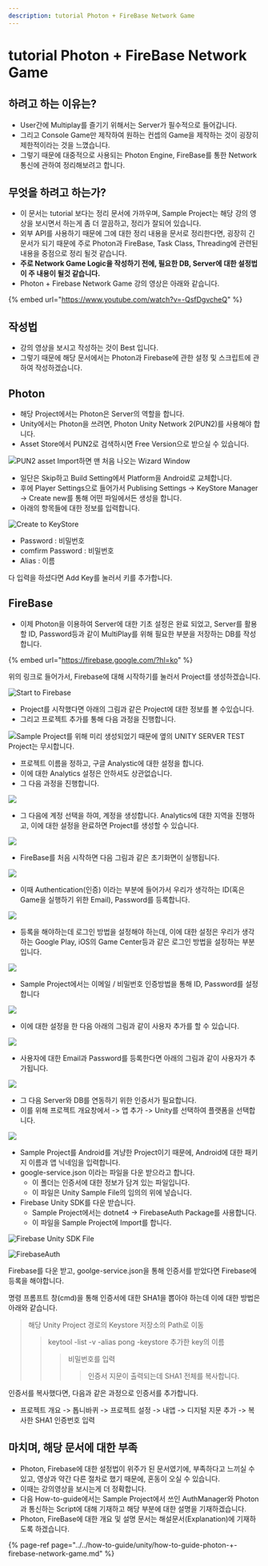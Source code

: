 ```yaml
---
description: tutorial Photon + FireBase Network Game
---
```


# tutorial Photon + FireBase Network Game

## 하려고 하는 이유는?

* User간에 Multiplay를 즐기기 위해서는 Server가 필수적으로 들어갑니다.
* 그리고 Console Game만 제작하여 원하는 컨셉의 Game을 제작하는 것이 굉장히 제한적이라는 것을 느꼈습니다.
* 그렇기 때문에 대중적으로 사용되는 Photon Engine, FireBase를 통한 Network 통신에 관하여 정리해보려고 합니다.

## 무엇을 하려고 하는가?

* 이 문서는 tutorial 보다는 정리 문서에 가까우며, Sample Project는 해당 강의 영상을 보시면서 하는게 좀 더 깔끔하고, 정리가 잘되어 있습니다.
* 외부 API를 사용하기 때문에 그에 대한 정리 내용을 문서로 정리한다면, 굉장히 긴 문서가 되기 때문에 주로 Photon과 FireBase, Task Class, Threading에 관련된 내용을 중점으로 정리 될것 같습니다.
* **주로 Network Game Logic을 작성하기 전에, 필요한 DB, Server에 대한 설정법이 주 내용이 될것 같습니다.**
* Photon + Firebase Network Game 강의 영상은 아래와 같습니다.

{% embed url="https://www.youtube.com/watch?v=-QsfDgvcheQ" %}

## 작성법

* 강의 영상을 보시고 작성하는 것이 Best 입니다.
* 그렇기 때문에 해당 문서에서는 Photon과 Firebase에 관한 설정 및 스크립트에 관하여 작성하겠습니다.

## Photon

* 해당 Project에서는 Photon은 Server의 역할을 합니다.
* Unity에서는 Photon을 쓰려면, Photon Unity Network 2\(PUN2\)를 사용해야 합니다.
* Asset Store에서 PUN2로 검색하시면 Free Version으로 받으실 수 있습니다.

![PUN2 asset Import&#xD558;&#xBA74; &#xB9E8; &#xCC98;&#xC74C; &#xB098;&#xC624;&#xB294; Wizard Window](../../../../.gitbook/assets/image%20%2837%29.png)

* 일단은 Skip하고 Build Setting에서 Platform을 Android로 교체합니다.
* 후에 Player Settings으로 들어가서 Publising Settings -&gt; KeyStore Manager -&gt; Create new를 통해 어떤 파일에서든 생성을 합니다.
* 아래의 항목들에 대한 정보를 입력합니다.

![Create to KeyStore ](../../../../.gitbook/assets/image%20%28145%29.png)

* Password : 비밀번호
* comfirm Password : 비밀번호
* Alias : 이름

다 입력을 하셨다면 Add Key를 눌러서 키를 추가합니다.

## FireBase

* 이제 Photon을 이용하여 Server에 대한 기초 설정은 완료 되었고, Server를 활용할 ID, Password등과 같이 MultiPlay를 위해 필요한 부분을 저장하는 DB를 작성합니다.

{% embed url="https://firebase.google.com/?hl=ko" %}

위의 링크로 들어가서, Firebase에 대해 시작하기를 눌러서 Project를 생성하겠습니다.

![Start to Firebase](../../../../.gitbook/assets/image%20%28142%29.png)

* Project를 시작했다면 아래의 그림과 같은 Project에 대한 정보를 볼 수있습니다. 
* 그리고 프로젝트 추가를 통해 다음 과정을 진행합니다.

![Sample Project&#xB97C; &#xC704;&#xD574; &#xBBF8;&#xB9AC; &#xC0DD;&#xC131;&#xB418;&#xC5C8;&#xAE30; &#xB54C;&#xBB38;&#xC5D0; &#xC606;&#xC758; UNITY SERVER TEST Project&#xB294; &#xBB34;&#xC2DC;&#xD569;&#xB2C8;&#xB2E4;.](../../../../.gitbook/assets/image%20%28152%29.png)

* 프로젝트 이름을 정하고, 구글 Analystic에 대한 설정을 합니다.
* 이에 대한 Analytics 설정은 안하셔도 상관없습니다.
* 그 다음 과정을 진행합니다.

![](../../../../.gitbook/assets/image%20%28156%29.png)

* 그 다음에 계정 선택을 하여, 계정을 생성합니다. Analytics에 대한 지역을 진행하고, 이에 대한 설정을 완료하면 Project를 생성할 수 있습니다.

![](../../../../.gitbook/assets/image%20%28154%29.png)

* FireBase를 처음 시작하면 다음 그림과 같은 초기화면이 실행됩니다.

![](../../../../.gitbook/assets/image%20%28143%29.png)

* 이때 Authentication\(인증\) 이라는 부분에 들어가서 우리가 생각하는 ID\(혹은 Game을 실행하기 위한 Email\), Password를 등록합니다.

![](../../../../.gitbook/assets/image%20%28158%29.png)

* 등록을 해야하는데 로그인 방법을 설정해야 하는데, 이에 대한 설정은 우리가 생각하는 Google Play, iOS의 Game Center등과 같은 로그인 방법을 설정하는 부분입니다.

![](../../../../.gitbook/assets/image%20%28147%29.png)

* Sample Project에서는 이메일 / 비밀번호 인증방법을 통해 ID, Password를 설정합니다

![](../../../../.gitbook/assets/image%20%28149%29.png)

* 이에 대한 설정을 한 다음 아래의 그림과 같이 사용자 추가를 할 수 있습니다.

![](../../../../.gitbook/assets/image%20%28144%29.png)

* 사용자에 대한 Email과 Password를 등록한다면 아래의 그림과 같이 사용자가 추가됩니다.

![](../../../../.gitbook/assets/image%20%28148%29.png)

* 그 다음 Server와 DB를 연동하기 위한 인증서가 필요합니다.
* 이를 위해 프로젝트 개요창에서 -&gt; 앱 추가 -&gt; Unity를 선택하여 플랫폼을 선택합니다.

![](../../../../.gitbook/assets/image%20%28146%29.png)

* Sample Project를 Android를 겨냥한 Project이기 때문에, Android에 대한 패키지 이름과 앱 닉네임을 입력합니다.
* google-service.json 이라는 파일을 다운 받으라고 합니다.
  * 이 폴더는 인증서에 대한 정보가 담겨 있는 파일입니다.
  * 이 파일은 Unity Sample File의 임의의 위에 넣습니다.
* Firebase Unity SDK를 다운 받습니다.
  * Sample Project에서는 dotnet4 -&gt; FirebaseAuth Package를 사용합니다.
  * 이 파일을 Sample Project에 Import를 합니다.

![Firebase Unity SDK File](../../../../.gitbook/assets/image%20%28151%29.png)

![FirebaseAuth](../../../../.gitbook/assets/image%20%28159%29.png)



Firebase를 다운 받고, goolge-service.json을 통해 인증서를 받았다면 Firebase에 등록을 해야합니다.

명령 프롬프트 창\(cmd\)을 통해 인증서에 대한 SHA1을 뽑아야 하는데 이에 대한 방법은 아래와 같습니다.

> 해당  Unity Project 경로의 Keystore 저장소의 Path로 이동
>
> > keytool -list -v -alias pong -keystore 추가한 key의 이름
> >
> > > 비밀번호를 입력
> > >
> > > > 인증서 지문이 출력되는데 SHA1 전체를 복사합니다.

인증서를 복사했다면, 다음과 같은 과정으로 인증서를 추가합니다.

* 프로젝트 개요 -&gt; 톱니바퀴 -&gt; 프로젝트 설정 -&gt; 내앱 -&gt; 디지털 지문 추가 -&gt; 복사한 SHA1 인증번호 입력

## 마치며, 해당 문서에 대한 부족

* Photon, Firebase에 대한 설정법이 위주가 된 문서였기에, 부족하다고 느끼실 수 있고, 영상과 약간 다른 절차로 했기 때문에, 혼동이 오실 수 있습니다.
* 이때는 강의영상을 보시는게 더 정확합니다.
* 다음 How-to-guide에서는 Sample Project에서 쓰인 AuthManager와 Photon과 통신하는 Script에 대해 기재하고 해당 부분에 대한 설명을 기재하겠습니다.
* Photon, FireBase에 대한 개요 및 설명 문서는 해설문서\(Explanation\)에 기재하도록 하겠습니다.

{% page-ref page="../../how-to-guide/unity/how-to-guide-photon-+-firebase-network-game.md" %}





